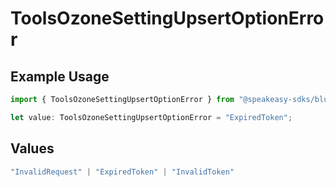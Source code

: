 # ToolsOzoneSettingUpsertOptionError

## Example Usage

```typescript
import { ToolsOzoneSettingUpsertOptionError } from "@speakeasy-sdks/bluesky/models/errors";

let value: ToolsOzoneSettingUpsertOptionError = "ExpiredToken";
```

## Values

```typescript
"InvalidRequest" | "ExpiredToken" | "InvalidToken"
```
